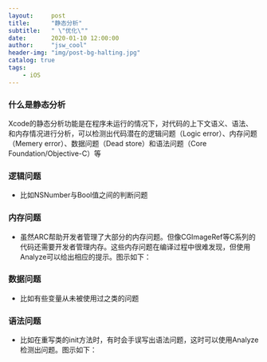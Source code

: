 ```yaml
---
layout:     post
title:      "静态分析"
subtitle:   " \"优化\""
date:       2020-01-10 12:00:00
author:     "jsw_cool"
header-img: "img/post-bg-halting.jpg"
catalog: true
tags:
    - iOS
---
```


### 什么是静态分析

Xcode的静态分析功能是在程序未运行的情况下，对代码的上下文语义、语法、和内存情况进行分析，可以检测出代码潜在的逻辑问题（Logic error）、内存问题（Memery error）、数据问题（Dead store）和语法问题（Core Foundation/Objective-C）等

### 逻辑问题

+ 比如NSNumber与Bool值之间的判断问题

### 内存问题

+ 虽然ARC帮助开发者管理了大部分的内存问题。但像CGImageRef等C系列的代码还需要开发者管理内存。这些内存问题在编译过程中很难发现，但使用Analyze可以给出相应的提示。图示如下：

### 数据问题

+ 比如有些变量从未被使用过之类的问题

### 语法问题

+  比如在重写类的init方法时，有时会手误写出语法问题，这时可以使用Analyze检测出问题。图示如下：

